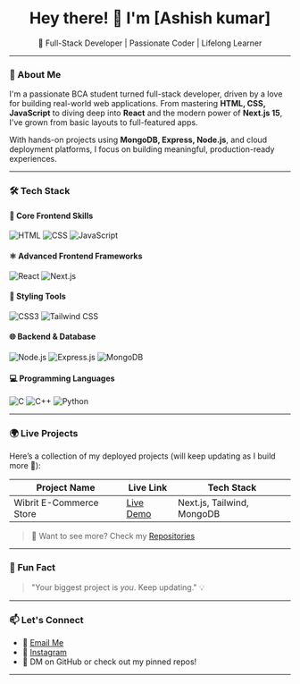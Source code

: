 <h1 align="center">Hey there! 👋 I'm [Ashish kumar]</h1>
<p align="center">🚀 Full-Stack Developer | Passionate Coder | Lifelong Learner</p>

---

### 🧠 About Me

I'm a passionate BCA student turned full-stack developer, driven by a love for building real-world web applications. From mastering **HTML, CSS, JavaScript** to diving deep into **React** and the modern power of **Next.js 15**, I've grown from basic layouts to full-featured apps.

With hands-on projects using **MongoDB, Express, Node.js**, and cloud deployment platforms, I focus on building meaningful, production-ready experiences.

---

### 🛠️ Tech Stack

#### 🚀 Core Frontend Skills  
![HTML](https://img.shields.io/badge/HTML5-E34F26?style=flat&logo=html5&logoColor=white)
![CSS](https://img.shields.io/badge/CSS3-1572B6?style=flat&logo=css3&logoColor=white)
![JavaScript](https://img.shields.io/badge/JavaScript-F7DF1E?style=flat&logo=javascript&logoColor=black)

#### ⚛️ Advanced Frontend Frameworks  
![React](https://img.shields.io/badge/React-61DAFB?style=flat&logo=react&logoColor=black)
![Next.js](https://img.shields.io/badge/Next.js-000000?style=flat&logo=nextdotjs&logoColor=white)

#### 🎨 Styling Tools  
![CSS3](https://img.shields.io/badge/Medium--Level-CSS-blue?style=flat)
![Tailwind CSS](https://img.shields.io/badge/Tailwind_CSS-38B2AC?style=flat&logo=tailwind-css&logoColor=white)

#### 🌐 Backend & Database  
![Node.js](https://img.shields.io/badge/Node.js-339933?style=flat&logo=node-dot-js&logoColor=white)
![Express.js](https://img.shields.io/badge/Express.js-000000?style=flat&logo=express&logoColor=white)
![MongoDB](https://img.shields.io/badge/MongoDB-47A248?style=flat&logo=mongodb&logoColor=white)

#### 💻 Programming Languages  
![C](https://img.shields.io/badge/C-00599C?style=flat&logo=c&logoColor=white)
![C++](https://img.shields.io/badge/C++-00599C?style=flat&logo=cplusplus&logoColor=white)
![Python](https://img.shields.io/badge/Python-learning-informational?style=flat&logo=python&logoColor=white)

---

### 🌍 Live Projects

Here’s a collection of my deployed projects (will keep updating as I build more 🚀):

| Project Name           | Live Link                                 | Tech Stack                      |
|------------------------|--------------------------------------------|----------------------------------|
| Wibrit E-Commerce Store| [Live Demo](https://wibrit.vercel.app)     | Next.js, Tailwind, MongoDB       |


> 📝 Want to see more? Check my [Repositories](https://github.com/Ashcodes69?tab=repositories)

---

### 📌 Fun Fact

> "Your biggest project is *you*. Keep updating." 💡

---

### 📫 Let's Connect

- 📧 [Email Me](mailto:ns730106.com)
- 📸 [Instagram](https://www.instagram.com/your_ig_aashu0p)
- 💬 DM on GitHub or check out my pinned repos!
---

